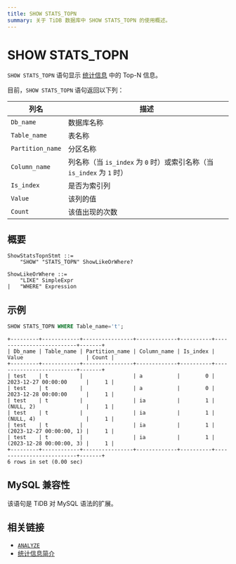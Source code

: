```yaml
---
title: SHOW STATS_TOPN
summary: 关于 TiDB 数据库中 SHOW STATS_TOPN 的使用概述。
---
```


# SHOW STATS_TOPN

`SHOW STATS_TOPN` 语句显示 [统计信息](/statistics.md) 中的 Top-N 信息。

目前，`SHOW STATS_TOPN` 语句返回以下列：

| 列名 | 描述 |
| ---- | ----|
| `Db_name` | 数据库名称 |
| `Table_name` | 表名称 |
| `Partition_name` | 分区名称 |
| `Column_name` | 列名称（当 `is_index` 为 `0` 时）或索引名称（当 `is_index` 为 `1` 时） |
| `Is_index` | 是否为索引列 |
| `Value` | 该列的值 |
| `Count` | 该值出现的次数 |

## 概要

```ebnf+diagram
ShowStatsTopnStmt ::=
    "SHOW" "STATS_TOPN" ShowLikeOrWhere?

ShowLikeOrWhere ::=
    "LIKE" SimpleExpr
|   "WHERE" Expression
```

## 示例

```sql
SHOW STATS_TOPN WHERE Table_name='t';
```

```
+---------+------------+----------------+-------------+----------+--------------------------+-------+
| Db_name | Table_name | Partition_name | Column_name | Is_index | Value                    | Count |
+---------+------------+----------------+-------------+----------+--------------------------+-------+
| test    | t          |                | a           |        0 | 2023-12-27 00:00:00      |     1 |
| test    | t          |                | a           |        0 | 2023-12-28 00:00:00      |     1 |
| test    | t          |                | ia          |        1 | (NULL, 2)                |     1 |
| test    | t          |                | ia          |        1 | (NULL, 4)                |     1 |
| test    | t          |                | ia          |        1 | (2023-12-27 00:00:00, 1) |     1 |
| test    | t          |                | ia          |        1 | (2023-12-28 00:00:00, 3) |     1 |
+---------+------------+----------------+-------------+----------+--------------------------+-------+
6 rows in set (0.00 sec)
```

## MySQL 兼容性

该语句是 TiDB 对 MySQL 语法的扩展。

## 相关链接

* [`ANALYZE`](/sql-statements/sql-statement-analyze-table.md)
* [统计信息简介](/statistics.md)